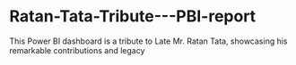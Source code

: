 # Ratan-Tata-Tribute---PBI-report
This Power BI dashboard is a tribute to Late Mr. Ratan Tata, showcasing his remarkable contributions and legacy
